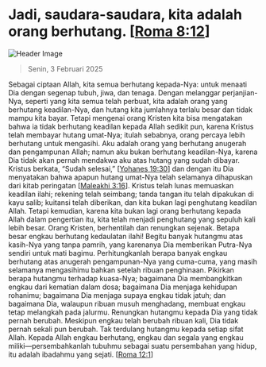 
# Jadi, saudara-saudara, kita adalah orang berhutang. [[Roma 8:12](http://alkitab.sabda.org/?Roma%208:12)]

![Header Image](https://alkitab.app/slice/sunrise.jpg)

> Senin, 3 Februari 2025

Sebagai ciptaan Allah, kita semua berhutang kepada-Nya: untuk menaati Dia dengan segenap tubuh, jiwa, dan tenaga. Dengan melanggar perjanjian-Nya, seperti yang kita semua telah perbuat, kita adalah orang yang berhutang keadilan-Nya, dan hutang kita jumlahnya terlalu besar dan tidak mampu kita bayar. Tetapi mengenai orang Kristen kita bisa mengatakan bahwa ia tidak berhutang keadilan kepada Allah sedikit pun, karena Kristus telah membayar hutang umat-Nya; itulah sebabnya, orang percaya lebih berhutang untuk mengasihi. Aku adalah orang yang berhutang anugerah dan pengampunan Allah; namun aku bukan berhutang keadilan-Nya, karena Dia tidak akan pernah mendakwa aku atas hutang yang sudah dibayar. Kristus berkata, “Sudah selesai,” [[Yohanes 19:30](http://alkitab.sabda.org/?Yohanes%2019:30)] dan dengan itu Dia menyatakan bahwa apapun hutang umat-Nya telah selamanya dihapuskan dari kitab peringatan [[Maleakhi 3:16](http://alkitab.sabda.org/?Maleakhi%203:16)]. Kristus telah lunas memuaskan keadilan ilahi; rekening telah seimbang; tanda tangan itu telah dipakukan di kayu salib; kuitansi telah diberikan, dan kita bukan lagi penghutang keadilan Allah. Tetapi kemudian, karena kita bukan lagi orang berhutang kepada Allah dalam pengertian itu, kita telah menjadi penghutang yang sepuluh kali lebih besar. Orang Kristen, berhentilah dan renungkan sejenak. Betapa besar engkau berhutang kedaulatan ilahi! Begitu banyak hutangmu atas kasih-Nya yang tanpa pamrih, yang karenanya Dia memberikan Putra-Nya sendiri untuk mati bagimu. Perhitungkanlah berapa banyak engkau berhutang atas anugerah pengampunan-Nya yang cuma-cuma, yang masih selamanya mengasihimu bahkan setelah ribuan penghinaan. Pikirkan berapa hutangmu terhadap kuasa-Nya; bagaimana Dia membangkitkan engkau dari kematian dalam dosa; bagaimana Dia menjaga kehidupan rohanimu; bagaimana Dia menjaga supaya engkau tidak jatuh; dan bagaimana Dia, walaupun ribuan musuh menghadang, membuat engkau tetap melangkah pada jalurmu. Renungkan hutangmu kepada Dia yang tidak pernah berubah. Meskipun engkau telah berubah ribuan kali, Dia tidak pernah sekali pun berubah. Tak terdulang hutangmu kepada setiap sifat Allah. Kepada Allah engkau berhutang, engkau dan segala yang engkau miliki—persembahkanlah tubuhmu sebagai suatu persembahan yang hidup, itu adalah ibadahmu yang sejati. [[Roma 12:1](http://alkitab.sabda.org/?Roma%2012:1)]
    